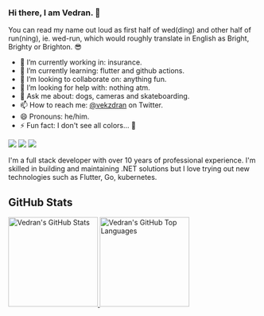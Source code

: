 ### Hi there, I am Vedran. 👋

You can read my name out loud as first half of wed(ding) and other half of run(ning), ie. wed-run, which would roughly translate in English as Bright, Brighty or Brighton. 😎

- 🔭 I’m currently working in: insurance.
- 🌱 I’m currently learning: flutter and github actions.
- 👯 I’m looking to collaborate on: anything fun.
- 🤔 I’m looking for help with: nothing atm.
- 💬 Ask me about: dogs, cameras and skateboarding.
- 📫 How to reach me: <a href="https://twitter.com/vekzdran">@vekzdran</a> on Twitter.
- 😄 Pronouns: he/him.
- ⚡ Fun fact: I don't see all colors... 🌈

<p align="left">
    <a href="https://twitter.com/vekzdran"><img src="https://img.shields.io/badge/-Twitter-e05d44?style=flat-square&logo=twitter&logoColor=white"/></a>
    <a href="https://www.linkedin.com/in/vedranmandic"><img src="https://img.shields.io/badge/-LinkedIn-e05d44?style=flat-square&logo=linkedin&logoColor=white"/></a>
    <a href="https://functor-software.hr"><img src="https://img.shields.io/badge/web-functor--software.hr-red?style=flat-square&logo=RSS&logoColor=white"/></a>
</p>

I'm a full stack developer with over 10 years of professional experience. I'm skilled in building and maintaining .NET solutions but I love trying out new technologies such as Flutter, Go, kubernetes.

## GitHub Stats

<a href="https://github.com/vmandic">
  <img height="180em" src="https://github-readme-stats.vercel.app/api?username=vmandic&show_icons=true&theme=codeSTACKr&count_private=true" alt="Vedran's GitHub Stats" />
  <img height="180em" src="https://github-readme-stats.vercel.app/api/top-langs/?username=vmandic&theme=codeSTACKr&layout=compact" 
    alt="Vedran's GitHub Top Languages" />
</a>
